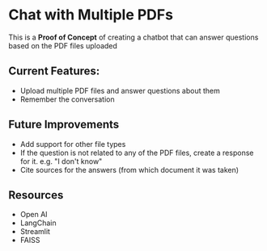 # Chat with Multiple PDFs
This is a **Proof of Concept** of creating a chatbot that can answer questions based on the PDF files uploaded
## Current Features:
- Upload multiple PDF files and answer questions about them
- Remember the conversation

## Future Improvements
- Add support for other file types
- If the question is not related to any of the PDF files, create a response for it. e.g. "I don't know"
- Cite sources for the answers (from which document it was taken)

## Resources
- Open AI
- LangChain
- Streamlit
- FAISS